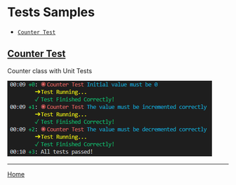 # Tests Samples
- [`Counter Test`](#counter_test)


## <a name="counter_test"></a>[**Counter Test**](test/counter_test/test/counter_test.dart)
Counter class with Unit Tests

![Flutter macOS Sample - CheckBox with Button](images/test/counter_test.png)


---
[Home](../README.md)


